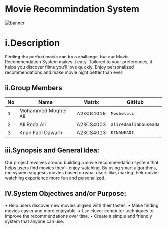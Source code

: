 # Movie Recommindation System

![banner]()


# i.Description
Finding the perfect movie can be a challenge, but our Movie Recommendation System makes it easy. Tailored to your preferences, it helps you discover films you'll love quickly. Enjoy personalized recommendations and make movie night better than ever!


## ii.Group Members

| No | Name                               | Matrix    | GitHub       |
|----|------------------------------------|-----------|--------------|
| 1  | Mohammed Moqbel Ali| A23CS4016 | `Moqbelali`    |
| 2  | Ali Reda Ali  | A23CS4003   | `aliredaaliabouseada` |
| 3  | Knan Fadi Dawarh      | A23CS4013   | `KINANFADI`    |

## iii.Synopsis and General Idea:
 Our project revolves around building a movie recommendation system that helps users find movies they'll enjoy watching. By using smart algorithms, the system suggests movies based on what users like, making their movie-watching experience more fun and personalized.

## IV.System Objectives and/or Purpose:
•	Help users discover new movies aligned with their tastes.
•	Make finding movies easier and more enjoyable.
•	Use clever computer techniques to improve the recommendations over time.
•	Create a simple and friendly system that anyone can use.

